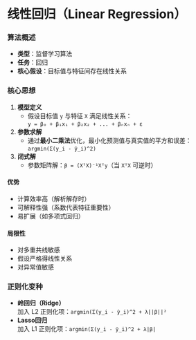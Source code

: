 # 线性回归（Linear Regression）
### 算法概述
  - **类型**：监督学习算法
  - **任务**：回归
  - **核心假设**：目标值与特征间存在线性关系
### 核心思想
  1. **模型定义**
     * 假设目标值 `y` 与特征 `X` 满足线性关系：  
     `y = β₀ + β₁x₁ + β₂x₂ + ... + βₙxₙ + ε`
  2. **参数求解**
     *  通过**最小二乘法**优化，最小化预测值与真实值的平方和误差：  
     `argmin(Σ(y_i - ŷ_i)^2)`
  3. **闭式解**
     * 参数矩阵解：`β = (XᵀX)⁻¹Xᵀy`（当 `XᵀX` 可逆时）
#### 优势
  * 计算效率高（解析解存时）
  * 可解释性强（系数代表特征重要性）
  * 易扩展（如多项式回归）
#### 局限性
  * 对多重共线敏感
  * 假设严格得线性关系
  * 对异常值敏感
### 正则化变种
- **岭回归（Ridge）**  
  加入 L2 正则化项：`argmin(Σ(y_i - ŷ_i)^2 + λ||β||²`  
- **Lasso回归**  
  加入 L1 正则化项：`argmin(Σ(y_i - ŷ_i)^2 + λ|β|`  

